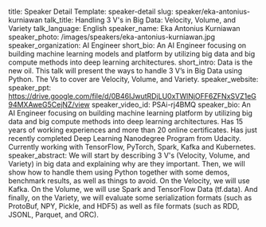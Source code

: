 title: Speaker Detail
Template: speaker-detail
slug: speaker/eka-antonius-kurniawan
talk_title: Handling 3 V's in Big Data: Velocity, Volume, and Variety
talk_language: English
speaker_name: Eka Antonius Kurniawan
speaker_photo: /images/speakers/eka-antonius-kurniawan.jpg
speaker_organization: AI Engineer
short_bio: An AI Engineer focusing on building machine learning models and platform by utilizing big data and big compute methods into deep learning architectures.
short_intro: Data is the new oil. This talk will present the ways to handle 3 V’s in Big Data using Python. The Vs to cover are Velocity, Volume, and Variety.
speaker_website: 
speaker_ppt: https://drive.google.com/file/d/0B46IJwutRDjLU0xTWlNjOFF6ZFNxSVZ1eG94MXAweG5CejNZ/view
speaker_video_id: PSAi-rj4BMQ
speaker_bio: An AI Engineer focusing on building machine learning platform by utilizing big data and big compute methods into deep learning architectures. Has 15 years of working experiences and more than 20 online certificates. Has just recently completed Deep Learning Nanodegree Program from Udacity. Currently working with TensorFlow, PyTorch, Spark, Kafka and Kubernetes.
speaker_abstract: We will start by describing 3 V's (Velocity, Volume, and Variety) in big data and explaining why are they important. Then, we will show how to handle them using Python together with some demos, benchmark results, as well as things to avoid. 
    On the Velocity, we will use Kafka. On the Volume, we will use Spark and TensorFlow Data (tf.data). And finally, on the Variety, we will evaluate some serialization formats (such as ProtoBuf, NPY, Pickle, and HDF5) as well as file formats (such as RDD, JSONL, Parquet, and ORC).
